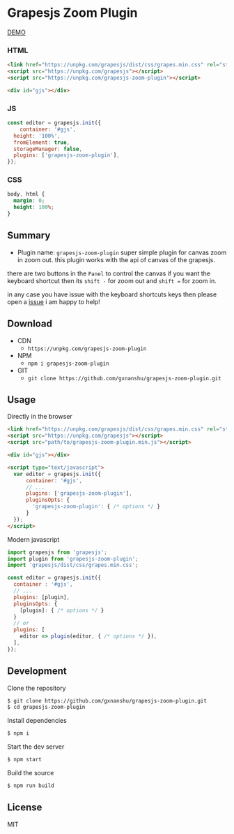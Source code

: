 # Grapesjs Zoom Plugin

[DEMO](https://codesandbox.io/s/sharp-haslett-dwcpvt?file=/src/index.js)

### HTML
```html
<link href="https://unpkg.com/grapesjs/dist/css/grapes.min.css" rel="stylesheet">
<script src="https://unpkg.com/grapesjs"></script>
<script src="https://unpkg.com/grapesjs-zoom-plugin"></script>

<div id="gjs"></div>
```

### JS
```js
const editor = grapesjs.init({
	container: '#gjs',
  height: '100%',
  fromElement: true,
  storageManager: false,
  plugins: ['grapesjs-zoom-plugin'],
});
```

### CSS
```css
body, html {
  margin: 0;
  height: 100%;
}
```


## Summary

* Plugin name: `grapesjs-zoom-plugin`
super simple plugin for canvas zoom in zoom out. this plugin works with the api of canvas of the grapesjs.

there are two buttons in the `Panel` to control the canvas if you want the keyboard shortcut then its `shift -` for zoom out and `shift =` for zoom in. 

in any case you have issue with the keyboard shortcuts keys then please open a [issue](https://github.com/gxanshu/grapesjs-zoom-plugin/issues/new) i am happy to help!



## Download

* CDN
  * `https://unpkg.com/grapesjs-zoom-plugin`
* NPM
  * `npm i grapesjs-zoom-plugin`
* GIT
  * `git clone https://github.com/gxnanshu/grapesjs-zoom-plugin.git`



## Usage

Directly in the browser
```html
<link href="https://unpkg.com/grapesjs/dist/css/grapes.min.css" rel="stylesheet"/>
<script src="https://unpkg.com/grapesjs"></script>
<script src="path/to/grapesjs-zoom-plugin.min.js"></script>

<div id="gjs"></div>

<script type="text/javascript">
  var editor = grapesjs.init({
      container: '#gjs',
      // ...
      plugins: ['grapesjs-zoom-plugin'],
      pluginsOpts: {
        'grapesjs-zoom-plugin': { /* options */ }
      }
  });
</script>
```

Modern javascript
```js
import grapesjs from 'grapesjs';
import plugin from 'grapesjs-zoom-plugin';
import 'grapesjs/dist/css/grapes.min.css';

const editor = grapesjs.init({
  container : '#gjs',
  // ...
  plugins: [plugin],
  pluginsOpts: {
    [plugin]: { /* options */ }
  }
  // or
  plugins: [
    editor => plugin(editor, { /* options */ }),
  ],
});
```



## Development

Clone the repository

```sh
$ git clone https://github.com/gxnanshu/grapesjs-zoom-plugin.git
$ cd grapesjs-zoom-plugin
```

Install dependencies

```sh
$ npm i
```

Start the dev server

```sh
$ npm start
```

Build the source

```sh
$ npm run build
```



## License

MIT
